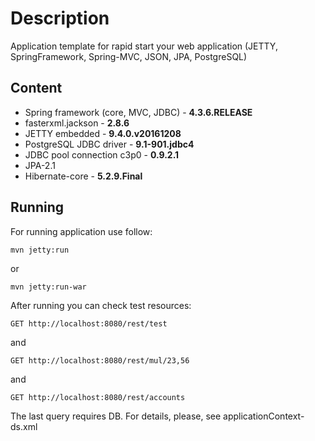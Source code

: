 # Description
Application template for rapid start your web application (JETTY, SpringFramework, Spring-MVC, JSON, JPA, PostgreSQL)

## Content
* Spring framework (core, MVC, JDBC) - **4.3.6.RELEASE**
* fasterxml.jackson - **2.8.6**
* JETTY embedded - **9.4.0.v20161208**
* PostgreSQL JDBC driver - **9.1-901.jdbc4**
* JDBC pool connection c3p0 - **0.9.2.1**
* JPA-2.1
* Hibernate-core - **5.2.9.Final**

## Running
For running application use follow:
~~~~
mvn jetty:run
~~~~
or
~~~~
mvn jetty:run-war
~~~~
After running you can check test resources:
~~~~
GET http://localhost:8080/rest/test
~~~~
and
~~~~
GET http://localhost:8080/rest/mul/23,56
~~~~
and
~~~~
GET http://localhost:8080/rest/accounts
~~~~

The last query requires DB. For details, please, see applicationContext-ds.xml
